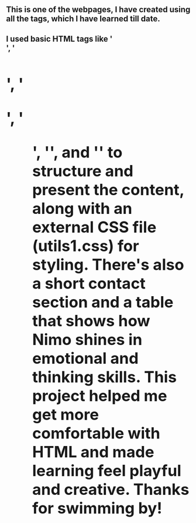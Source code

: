 ## This is one of the webpages, I have created using all the tags, which I have learned till date.
## I used basic HTML tags like '<div>', '<h1>', '<p>', '<ul>', '<table>', and '<img>' to structure and present the content, along with an external CSS file (utils1.css) for styling. There's also a short contact section and a table that shows how Nimo shines in emotional and thinking skills. This project helped me get more comfortable with HTML and made learning feel playful and creative. Thanks for swimming by! 
